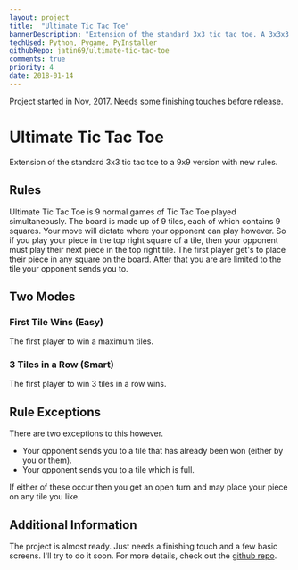 ```yaml
---
layout: project
title:  "Ultimate Tic Tac Toe"
bannerDescription: "Extension of the standard 3x3 tic tac toe. A 3x3x3 version with new rules. Play against the computer or a friend. Distributed as as self contained exe"
techUsed: Python, Pygame, PyInstaller
githubRepo: jatin69/ultimate-tic-tac-toe
comments: true
priority: 4
date: 2018-01-14
---
```


Project started in Nov, 2017. Needs some finishing touches before release.

# Ultimate Tic Tac Toe

Extension of the standard 3x3 tic tac toe to a 9x9 version with new rules.

## Rules

Ultimate Tic Tac Toe is 9 normal games of Tic Tac Toe played simultaneously. The board is made up of 9 tiles, each of which contains 9 squares. Your move will dictate where your opponent can play however. So if you play your piece in the top right square of a tile, then your opponent must play their next piece in the top right tile. The first player get's to place their piece in any square on the board. After that you are are limited to the tile your opponent sends you to.

## Two Modes

### First Tile Wins (Easy)

The first player to win a maximum tiles.

### 3 Tiles in a Row (Smart)

The first player to win 3 tiles in a row wins.

## Rule Exceptions

There are two exceptions to this however.

- Your opponent sends you to a tile that has already been won (either by you or them).
- Your opponent sends you to a tile which is full.

If either of these occur then you get an open turn and may place your piece on any tile you like.

## Additional Information

The project is almost ready. Just needs a finishing touch and a few basic screens. I'll try to do it soon. For more details, check out the [github repo](https://github.com/jatin69/ultimate-tic-tac-toe).
